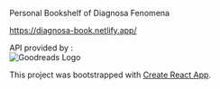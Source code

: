 Personal Bookshelf of Diagnosa Fenomena

https://diagnosa-book.netlify.app/

API provided by :  
![Goodreads Logo](https://s.gr-assets.com/assets/press/thumbnail_logo-a0e66b2e27d2b52773b0ddab4e10ea4a.jpg)



This project was bootstrapped with [Create React App](https://github.com/facebook/create-react-app).